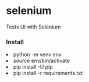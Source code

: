 # selenium
Tests UI with Selenium

<h3>Install</h3>
<li>python -m venv env</li>
<li>source env/bin/activate</li>
<li>pip install -U pip</li>
<li>pip install -r requirements.txt</li>
